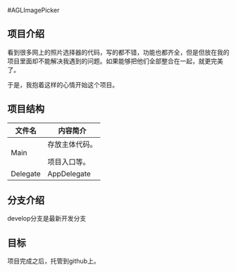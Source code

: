 #AGLImagePicker
## 项目介绍

看到很多网上的照片选择器的代码，写的都不错，功能也都齐全，但是但放在我的项目里面却不能解决我遇到的问题。如果能够把他们全部整合在一起，就更完美了。

于是，我抱着这样的心情开始这个项目。

## 项目结构

文件名 | 内容简介
--- | ---
Main | 存放主体代码。</p>项目入口等。
Delegate | AppDelegate

## 分支介绍

develop分支是最新开发分支

## 目标

项目完成之后，托管到github上。